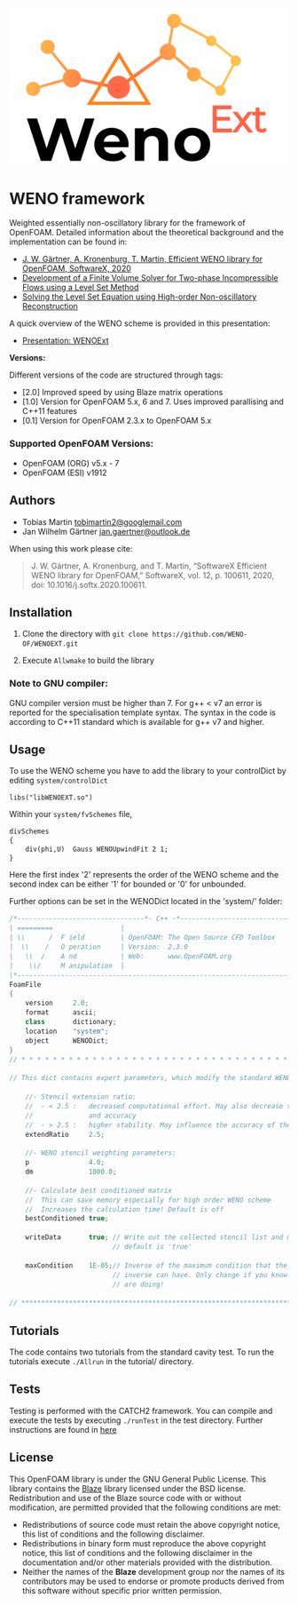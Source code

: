 ![](documentation/WENOLogo.png)


# WENO framework

Weighted essentially non-oscillatory library for the framework of OpenFOAM.
Detailed information about the theoretical background and the implementation can 
be found in:

 * [J. W. Gärtner, A. Kronenburg, T. Martin, Efficient WENO library for OpenFOAM, SoftwareX, 2020](./documentation/Gaertner2020.pdf)
 * [Development of a Finite Volume Solver for Two-phase Incompressible Flows using a Level Set Method](./documentation/Martin_Development_of_a_Finite_Volume_Solver_for_Two-phase_Incompressible_Flows_using_a_Level_Set_Method.pdf)
 * [Solving the Level Set Equation using High-order Non-oscillatory Reconstruction](./documentation/Martin_Solving_the_Level_Set_Equation_using_High-order_Non-oscillatory_Reconstruction.pdf)

A quick overview of the WENO scheme is provided in this presentation:

 * [Presentation: WENOExt](./documentation/WENO-Presentation.pdf)

**Versions:**

Different versions of the code are structured through tags:

 * [2.0] Improved speed by using Blaze matrix operations
 * [1.0] Version for OpenFOAM 5.x, 6 and 7.
             Uses improved parallising and C++11 features 
 * [0.1] Version for OpenFOAM 2.3.x to OpenFOAM 5.x 

### Supported OpenFOAM Versions:

 * OpenFOAM (ORG) v5.x - 7
 * OpenFOAM (ESI) v1912

## Authors

 * Tobias Martin <tobimartin2@googlemail.com>
 * Jan Wilhelm Gärtner <jan.gaertner@outlook.de>

When using this work please cite:
> J. W. Gärtner, A. Kronenburg, and T. Martin, “SoftwareX Efficient WENO library for OpenFOAM,” SoftwareX, vol. 12, p. 100611, 2020, doi: 10.1016/j.softx.2020.100611.

## Installation

1. Clone the directory with
    `git clone https://github.com/WENO-OF/WENOEXT.git`

2. Execute `Allwmake` to build the library


### Note to GNU compiler:

GNU compiler version must be higher than 7. For g++ < v7 an error is reported for 
the specialisation template syntax. 
The syntax in the code is according to C++11 standard which is available for g++ v7 and higher. 
 

## Usage

To use the WENO scheme you have to add the library to your controlDict by editing `system/controlDict`

    libs("libWENOEXT.so")

Within your `system/fvSchemes` file,

    divSchemes
    {
    	div(phi,U) 	Gauss WENOUpwindFit 2 1;
    }

Here the first index '2' represents the order of the WENO scheme and the second index can be either
'1' for bounded or '0' for unbounded.

Further options can be set in the WENODict located in the 'system/' folder:

```C++
/*--------------------------------*- C++ -*----------------------------------*\
| =========                 |                                                 |
| \\      /  F ield         | OpenFOAM: The Open Source CFD Toolbox           |
|  \\    /   O peration     | Version:  2.3.0                                 |
|   \\  /    A nd           | Web:      www.OpenFOAM.org                      |
|    \\/     M anipulation  |                                                 |
\*---------------------------------------------------------------------------*/
FoamFile
{
    version     2.0;
    format      ascii;
    class       dictionary;
    location    "system";
    object      WENODict;
}
// * * * * * * * * * * * * * * * * * * * * * * * * * * * * * * * * * * * * * //
 
// This dict contains expert parameters, which modify the standard WENO scheme.

    //- Stencil extension ratio:
    //  - < 2.5 :   decreased computational effort. May also decrease stability
    //              and accuracy
    //  - > 2.5 :   higher stability. May influence the accuracy of the SVD
    extendRatio     2.5;

    //- WENO stencil weighting parameters:
    p               4.0;
    dm              1000.0;

    //- Calculate best conditioned matrix
    //  This can save memory especially for high order WENO scheme
    //  Increases the calculation time! Default is off
    bestConditioned true;
    
    writeData       true; // Write out the collected stencil list and matrix data
                          // default is 'true' 

    maxCondition    1E-05;// Inverse of the maximum condition that the pseudo 
                          // inverse can have. Only change if you know what you
                          // are doing!

// ************************************************************************* /
```

## Tutorials

The code contains two tutorials from the standard cavity test. 
To run the tutorials execute `./Allrun` in the tutorial/ directory.

## Tests

Testing is performed with the CATCH2 framework. You can compile and execute the tests
by executing `./runTest` in the test directory. Further instructions are found in [here](tests/TestInstructions.md) 


## License 

This OpenFOAM library is under the GNU General Public License. This library contains the [Blaze](https://bitbucket.org/blaze-lib/blaze/src/master/) library licensed under the BSD license. 
Redistribution and use of the Blaze source code with or without modification, are permitted provided that the following conditions are met:

  * Redistributions of source code must retain the above copyright notice, this list of conditions and the following disclaimer.
  * Redistributions in binary form must reproduce the above copyright notice, this list of conditions and the following disclaimer in the documentation and/or other materials provided with the distribution.
  * Neither the names of the **Blaze** development group nor the names of its contributors may be used to endorse or promote products derived from this software without specific prior written permission.



